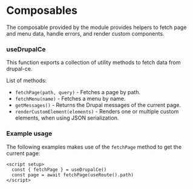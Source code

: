 # Composables
The composable provided by the module provides helpers to fetch page and menu data, handle errors, and render custom components.

### useDrupalCe
This function exports a collection of utility methods to fetch data from drupal-ce.

List of methods:
- `fetchPage(path, query)` - Fetches a page by path.
- `fetchMenu(name)` - Fetches a menu by name.
- `getMessages()` - Returns the Drupal messages of the current page.
- `renderCustomElement(elements)` - Renders one or multiple custom elements, when using JSON serialization.

### Example usage

The following examples makes use of the `fetchPage` method to get the current page:
```vue
<script setup>
  const { fetchPage } = useDrupalCe()
  const page = await fetchPage(useRoute().path)
</script>
```
